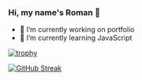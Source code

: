 ### Hi, my name's Roman 👋

- 🔭 I’m currently working on portfolio
- 🌱 I’m currently learning JavaScript

[![trophy](https://github-profile-trophy.vercel.app/?username=ryo-ma)](https://github.com/ryo-ma/github-profile-trophy)

[![GitHub Streak](https://github-readme-streak-stats.herokuapp.com/?user=DenverCoder1)](https://git.io/streak-stats)

<!--
**Roman5675/Roman5675** is a ✨ _special_ ✨ repository because its `README.md` (this file) appears on your GitHub profile.

Here are some ideas to get you started:

- 🔭 I’m currently working on ...
- 🌱 I’m currently learning ...
- 👯 I’m looking to collaborate on ...
- 🤔 I’m looking for help with ...
- 💬 Ask me about ...
- 📫 How to reach me: ...
- 😄 Pronouns: ...
- ⚡ Fun fact: ...
-->
